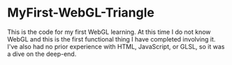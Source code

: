 # MyFirst-WebGL-Triangle
This is the code for my first WebGL learning. At this time I do not know WebGL and this is the first functional thing I have completed involving it. I've also had no prior experience with HTML, JavaScript, or GLSL, so it was a dive on the deep-end.
